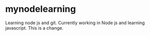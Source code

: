# mynodelearning
Learning node js and git.
Currently working in Node js and learning javascript.
This is a change.